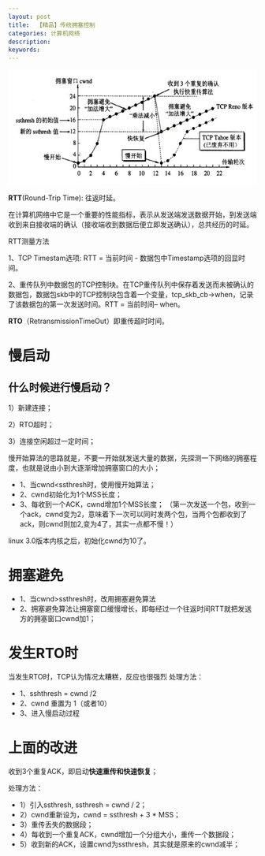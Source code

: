 ```yaml
---
layout: post
title:  【精品】传统拥塞控制
categories: 计算机网络
description: 
keywords: 
---
```



![](/images/posts/2015-11-11-rongsai-controll.md/1.png)

**RTT**(Round-Trip Time): 往返时延。

在计算机网络中它是一个重要的性能指标，表示从发送端发送数据开始，到发送端收到来自接收端的确认（接收端收到数据后便立即发送确认），总共经历的时延。

RTT测量方法

1、TCP Timestam选项: RTT = 当前时间 -  数据包中Timestamp选项的回显时间。

2、重传队列中数据包的TCP控制块。在TCP重传队列中保存着发送而未被确认的数据包，数据包skb中的TCP控制块包含着一个变量，tcp_skb_cb->when，记录了该数据包的第一次发送时间。RTT = 当前时间– when。

**RTO**（RetransmissionTimeOut）即重传超时时间。



# 慢启动

## 什么时候进行慢启动？

1）新建连接；

2）RTO超时；

3）连接空闲超过一定时间；


慢开始算法的思路就是，不要一开始就发送大量的数据，先探测一下网络的拥塞程度，也就是说由小到大逐渐增加拥塞窗口的大小；

- 1、当cwnd<ssthresh时，使用慢开始算法；
- 2、cwnd初始化为1个MSS长度；
- 3、每收到一个ACK，cwnd增加1个MSS长度；
（第一次发送一个包，收到一个ack，cwnd变为2，意味着下一次可以同时发两个包，当两个包都收到了ack，则cwnd则加2,变为4了，其实一点都不慢！）

linux 3.0版本内核之后，初始化cwnd为10了。



# 拥塞避免

- 1、当cwnd>ssthresh时，改用拥塞避免算法
- 2、拥塞避免算法让拥塞窗口缓慢增长，即每经过一个往返时间RTT就把发送方的拥塞窗口cwnd加1；



# 发生RTO时

当发生RTO时，TCP认为情况太糟糕，反应也很强烈
处理方法：
- 1、sshthresh =  cwnd /2
- 2、cwnd 重置为 1（或者10）
- 3、进入慢启动过程



# 上面的改进

收到3个重复ACK，即启动**快速重传和快速恢复**；

处理方法：
- 1）引入ssthresh, ssthresh = cwnd / 2；
- 2）cwnd重新设为，cwnd = ssthresh + 3 * MSS；
- 3）重传丢失的数据段；
- 4）每收到一个重复ACK，cwnd增加一个分组大小，重传一个数据段；
- 5）收到新的ACK，设置cwnd为ssthresh，其实就是原来的cwnd减半；





